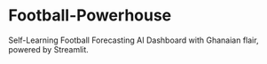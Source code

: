 # Football-Powerhouse
Self-Learning Football Forecasting AI Dashboard with Ghanaian flair, powered by Streamlit.
